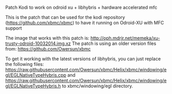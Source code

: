 
Patch Kodi to work on odroid xu + libhybris + hardware accelerated mfc

This is the patch that can be used for the kodi repository (https://github.com/xbmc/xbmc) to have it running on Odroid-XU with MFC support

The image that works with this patch is: http://oph.mdrjr.net/memeka/xu-trusty-odroid-10032014.img.xz
The patch is using an older version files from: https://github.com/Owersun/xbmc

To get it working with the latest versions of libhybris, you can just replace the following files:
https://raw.githubusercontent.com/Owersun/xbmc/Helix/xbmc/windowing/egl/EGLNativeTypeHybris.cpp and https://raw.githubusercontent.com/Owersun/xbmc/Helix/xbmc/windowing/egl/EGLNativeTypeHybris.h
to xbmc/windowing/egl directory.
